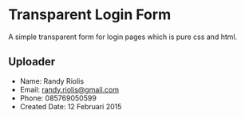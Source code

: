 # Transparent Login Form
A simple transparent form for login pages which is pure css and html.

<a href="https://raw.githubusercontent.com/r4nd1/template-login-transparent/master/screenshot.jpg" width="900"></a>

## Uploader
* Name: Randy Riolis
* Email: randy.riolis@gmail.com
* Phone: 085769050599
* Created Date: 12 Februari 2015